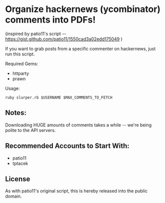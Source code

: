 # Organize hackernews (ycombinator) comments into PDFs!
(inspired by patio11's script -- https://gist.github.com/patio11/1550cad3a02edd175049 )

If you want to grab posts from a specific commenter on hackernews, just run this script.

Required Gems:

*   httparty
*   prawn


Usage:

    ruby slurper.rb $USERNAME $MAX_COMMENTS_TO_FETCH


## Notes:
Downloading HUGE amounts of comments takes a while -- we're being polite to the API servers.


## Recommended Accounts to Start With:

*   patio11
*   tptacek


## License
As with patio11's original script, this is hereby released into the public domain.

